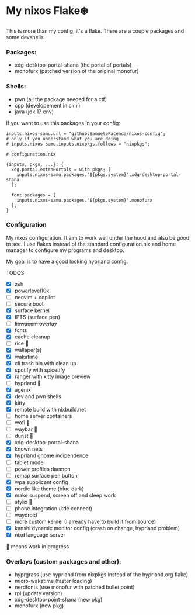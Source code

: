 # My nixos Flake:snowflake:

This is more than my config, it's a flake. There are a couple packages and some devshells.
### Packages:
- xdg-desktop-portal-shana (the portal of portals)
- monofurx (patched version of the original monofur)

### Shells:
- pwn (all the package needed for a ctf)
- cpp (developement in c++)
- java (jdk 17 env)

If you want to use this packages in your config:
```
inputs.nixos-samu.url = "github:SamueleFacenda/nixos-config";
# only if you understand what you are doing
# inputs.nixos-samu.inputs.nixpkgs.follows = "nixpkgs";

# configuration.nix

{inputs, pkgs, ...}: {
  xdg.portal.extraPortals = with pkgs; [
    inputs.nixos-samu.packages."${pkgs.system}".xdg-desktop-portal-shana
  ];
  
  font.packages = [
    inputs.nixos-samu.packages."${pkgs.system}".monofurx
  ];
}

```

### Configuration
My nixos configuration. It aim to work well under the hood and also be good to see. 
I use flakes instead of the standard configuration.nix
and home manager to configure my programs and desktop.

My goal is to have a good looking hyprland config.
 
TODOS:
- [x] zsh
- [x] powerlevel10k
- [ ] neovim + copilot
- [ ] secure boot
- [x] surface kernel
- [x] IPTS (surface pen)
- [ ] ~~libwacom overlay~~
- [x] fonts
- [x] cache cleanup
- [ ] rice :construction:
- [x] wallaper(s)
- [x] wakatime
- [x] cli trash bin with clean up
- [x] spotify with spicetify
- [x] ranger with kitty image preview
- [ ] hyprland :construction:
- [x] agenix
- [x] dev and pwn shells
- [x] kitty
- [x] remote build with nixbuild.net
- [ ] home server containers
- [ ] wofi :construction:
- [ ] waybar :construction:
- [ ] dunst :construction:
- [x] xdg-desktop-portal-shana
- [x] known nets
- [x] hyprland gnome indipendence
- [ ] tablet mode
- [ ] power profiles daemon
- [ ] remap surface pen button
- [x] wpa supplicant config
- [x] nordic like theme (blue dark)
- [x] make suspend, screen off and sleep work
- [ ] stylix :construction:
- [ ] phone integration (kde connect)
- [ ] waydroid
- [ ] more custom kernel (I already have to build it from source)
- [x] kanshi dynamic monitor config (crash on change, hyprland problem)
- [x] nixd language server

:construction: means work in progress


### Overlays (custom packages and other):
- hyprgrass (use hyprland from nixpkgs instead of the hyprland.org flake)
- micro-wakatime (faster loading)
- nerdfonts (use monofur with patched bullet point)
- rpl (update version)
- xdg-desktop-point-shana (new pkg)
- monofurx (new pkg)
